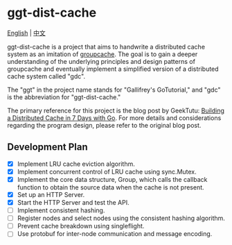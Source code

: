 # ggt-dist-cache
[English](README.md) | [中文](README_zh.md)


ggt-dist-cache is a project that aims to handwrite a distributed cache system as an imitation of [groupcache](https://github.com/golang/groupcache). The goal is to gain a deeper understanding of the underlying principles and design patterns of groupcache and eventually implement a simplified version of a distributed cache system called "gdc".

The "ggt" in the project name stands for "Gallifrey's GoTutorial," and "gdc" is the abbreviation for "ggt-dist-cache."

The primary reference for this project is the blog post by GeekTutu: [Building a Distributed Cache in 7 Days with Go](https://geektutu.com/post/geecache.html). For more details and considerations regarding the program design, please refer to the original blog post.

## Development Plan

- [x] Implement LRU cache eviction algorithm.
- [x] Implement concurrent control of LRU cache using sync.Mutex.
- [x] Implement the core data structure, Group, which calls the callback function to obtain the source data when the cache is not present.
- [x] Set up an HTTP Server.
- [x] Start the HTTP Server and test the API.
- [ ] Implement consistent hashing.
- [ ] Register nodes and select nodes using the consistent hashing algorithm.
- [ ] Prevent cache breakdown using singleflight.
- [ ] Use protobuf for inter-node communication and message encoding.